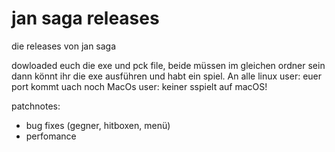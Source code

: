# jan saga releases

die releases von jan saga

dowloaded euch die exe und pck file, beide müssen im gleichen ordner sein dann könnt ihr die exe ausführen und habt ein spiel.
An alle linux user: euer port kommt uach noch
MacOs user: keiner sspielt auf macOS!

patchnotes:

- bug fixes (gegner, hitboxen, menü)
- perfomance
